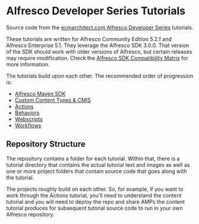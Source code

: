 Alfresco Developer Series Tutorials
===================================

Source code from the [ecmarchitect.com Alfresco Developer Series](http://ecmarchitect.com/alfresco-developer-series) tutorials.

These tutorials are written for Alfresco Community Edition 5.2.f and Alfresco Enterprise 5.1. They leverage the Alfresco SDK 3.0.0. That version of the SDK should work with older versions of Alfresco, but certain releases may require modification. Check the [Alfresco SDK Compatibility Matrix](http://docs.alfresco.com/community/concepts/alfresco-sdk-compatibility.html) for more information.

The tutorials build upon each other. The recommended order of progression is:

* [Alfresco Maven SDK](http://ecmarchitect.com/alfresco-developer-series-tutorials/maven-sdk/tutorial/tutorial.html)
* [Custom Content Types & CMIS](http://ecmarchitect.com/alfresco-developer-series-tutorials/content/tutorial/tutorial.html)
* [Actions](http://ecmarchitect.com/alfresco-developer-series-tutorials/actions/tutorial/tutorial.html)
* [Behaviors](http://ecmarchitect.com/alfresco-developer-series-tutorials/behaviors/tutorial/tutorial.html)
* [Webscripts](http://ecmarchitect.com/alfresco-developer-series-tutorials/webscripts/tutorial/tutorial.html)
* [Workflows](http://ecmarchitect.com/alfresco-developer-series-tutorials/workflow/tutorial/tutorial.html)

Repository Structure
--------------------

The repository contains a folder for each tutorial. Within that, there is a tutorial directory that contains the actual tutorial text and images as well as one or more project folders that contain source code that goes along with the tutorial.

The projects roughly build on each other. So, for example, if you want to work through the Actions tutorial, you'll need to understand the content tutorial and you will need to deploy the repo and share AMPs the content tutorial produces for subsequent tutorial source code to run in your own Alfresco repository.
